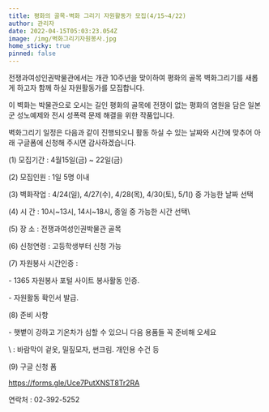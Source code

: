 ```yaml
---
title: 평화의 골목-벽화 그리기 자원활동가 모집(4/15~4/22)
author: 관리자
date: 2022-04-15T05:03:23.054Z
image: /img/벽화그리기자원봉사.jpg
home_sticky: true
pinned: false
---
```

전쟁과여성인권박물관에서는 개관 10주년을 맞이하여 평화의 골목 벽화그리기를 새롭게 하고자 함께 하실 자원활동가를 모집합니다.

이 벽화는 박물관으로 오시는 길인 평화의 골목에 전쟁이 없는 평화의 염원을 담은 일본군 성노예제와 전시 성폭력 문제 해결을 위한 작품입니다.

벽화그리기 일정은 다음과 같이 진행되오니 활동 하실 수 있는 날짜와 시간에 맞추어 아래 구글폼에 신청해 주시면 감사하겠습니다.

(1) 모집기간 : 4월15일(금) ~ 22일(금)

(2) 모집인원 : 1일 5명 이내

(3) 벽화작업 : 4/24(일), 4/27(수), 4/28(목), 4/30(토), 5/1() 중 가능한 날짜 선택

(4) 시 간 : 10시\~13시, 14시\~18시, 종일 중 가능한 시간 선택\

(5) 장 소 : 전쟁과여성인권박물관 골목

(6) 신청연령 : 고등학생부터 신청 가능

(7) 자원봉사 시간인증 :

\- 1365 자원봉사 포털 사이트 봉사활동 인증.

\- 자원활동 확인서 발급.

(8) 준비 사항

\- 햇볕이 강하고 기온차가 심할 수 있으니 다음 용품들 꼭 준비해 오세요

\    : 바람막이 겉옷, 밀짚모자, 썬크림. 개인용 수건 등

(9) 구글 신청 폼

https://forms.gle/Uce7PutXNST8Tr2RA

연락처 : 02-392-5252